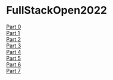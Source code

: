 # FullStackOpen2022

[Part 0](https://github.com/srtalaie/FullStackOpen2022/tree/master/part0)\
[Part 1](https://github.com/srtalaie/FullStackOpen2022/tree/master/part1)\
[Part 2](https://github.com/srtalaie/FullStackOpen2022/tree/master/part2)\
[Part 3](https://github.com/srtalaie/FullStackOpen2022-Part3)\
[Part 4](https://github.com/srtalaie/FullStackOpen2022/tree/master/part4)\
[Part 5](https://github.com/srtalaie/FullStackOpen2022/tree/master/part5)\
[Part 6](https://github.com/srtalaie/FullStackOpen2022/tree/master/part6)\
[Part 7](https://github.com/srtalaie/FullStackOpen2022/tree/master/part7)